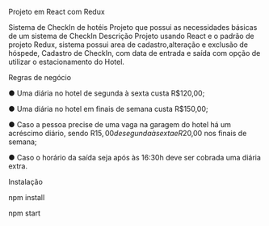 Projeto em React com Redux

Sistema de CheckIn de hotéis
Projeto que possui as necessidades básicas de um sistema de CheckIn
Descrição
Projeto usando React e o padrão de projeto Redux, sistema possui area de cadastro,alteração e exclusão de hóspede, Cadastro de CheckIn, com data de entrada e saída com opção de utilizar o estacionamento do Hotel. 

Regras de negócio

● Uma diária no hotel de segunda à sexta custa R$120,00;

● Uma diária no hotel em finais de semana custa R$150,00;

● Caso a pessoa precise de uma vaga na garagem do hotel há um acréscimo diário,
sendo R$15,00 de segunda à sexta e R$20,00 nos finais de semana;

● Caso o horário da saída seja após às 16:30h deve ser cobrada uma diária extra.


Instalação

npm install

npm start
